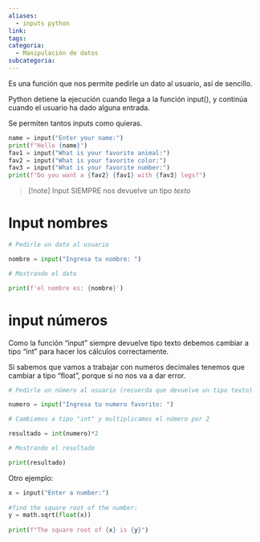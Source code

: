 ```yaml
---
aliases:
  - inputs python
link: 
tags: 
categoria:
  - Manipulación de datos
subcategoria:
---
```


Es una función que nos permite pedirle un dato al usuario, así de sencillo. 

Python detiene la ejecución cuando llega a la función input(), y continúa cuando el usuario ha dado alguna entrada.

Se permiten tantos inputs como quieras. 

```python
name = input("Enter your name:")  
print(f"Hello {name}")  
fav1 = input("What is your favorite animal:")  
fav2 = input("What is your favorite color:")  
fav3 = input("What is your favorite number:")  
print(f"Do you want a {fav2} {fav1} with {fav3} legs?")
```

> [!note] Input SIEMPRE nos devuelve un tipo *texto*

# Input nombres

```python
# Pedirle un dato al usuario

nombre = input("Ingresa tu nombre: ")

# Mostrando el dato

print(f'el nombre es: {nombre}')
```


# input números

Como la función “input” siempre devuelve tipo texto debemos cambiar a tipo “int” para hacer los cálculos correctamente.

Si sabemos que vamos a trabajar con numeros decimales tenemos que cambiar a tipo “float”, porque si no nos va a dar error.

```python
# Pedirle un número al usuario (recuerda que devuelve un tipo texto)

numero = input("Ingresa tu numero favorito: ")

# Cambiamos a tipo "int" y multiplicamos el número por 2

resultado = int(numero)*2

# Mostrando el resultado

print(resultado)
```

Otro ejemplo: 

```python
x = input("Enter a number:")  
  
#find the square root of the number:  
y = math.sqrt(float(x))  
  
print(f"The square root of {x} is {y}")
```












